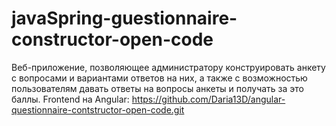 # javaSpring-guestionnaire-constructor-open-code
Веб-приложение, позволяющее администратору конструировать анкету с вопросами и вариантами ответов на них, а также с возможностью пользователям давать ответы на вопросы анкеты и получать за это баллы. Frontend на Angular: https://github.com/Daria13D/angular-questionnaire-contstructor-open-code.git
